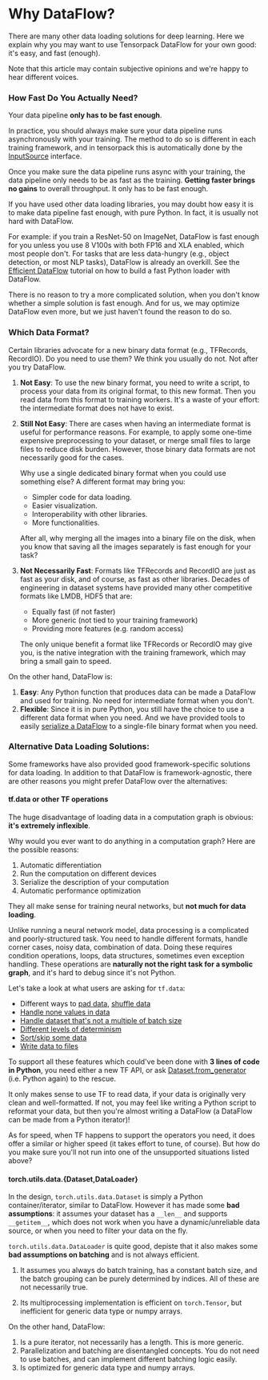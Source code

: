 
# Why DataFlow?

There are many other data loading solutions for deep learning.
Here we explain why you may want to use Tensorpack DataFlow for your own good:
it's easy, and fast (enough).

Note that this article may contain subjective opinions and we're happy to hear different voices.

### How Fast Do You Actually Need?

Your data pipeline **only has to be fast enough**.

In practice, you should always make sure your data pipeline runs
asynchronously with your training.
The method to do so is different in each training framework,
and in tensorpack this is automatically done by the [InputSource](/tutorial/extend/input-source.html)
interface.

Once you make sure the data pipeline runs async with your training,
the data pipeline only needs to be as fast as the training.
**Getting faster brings no gains** to overall throughput.
It only has to be fast enough.

If you have used other data loading libraries, you may doubt
how easy it is to make data pipeline fast enough, with pure Python.
In fact, it is usually not hard with DataFlow.

For example: if you train a ResNet-50 on ImageNet,
DataFlow is fast enough for you unless you use
8 V100s with both FP16 and XLA enabled, which most people don't.
For tasks that are less data-hungry (e.g., object detection, or most NLP tasks),
DataFlow is already an overkill.
See the [Efficient DataFlow](/tutorial/efficient-dataflow.html) tutorial on how
to build a fast Python loader with DataFlow.

There is no reason to try a more complicated solution,
when you don't know whether a simple solution is fast enough.
And for us, we may optimize DataFlow even more, but we just haven't found the reason to do so.

### Which Data Format?

Certain libraries advocate for a new binary data format (e.g., TFRecords, RecordIO).
Do you need to use them?
We think you usually do not. Not after you try DataFlow.

1. **Not Easy**: To use the new binary format,
	 you need to write a script, to process your data from its original format,
	 to this new format. Then you read data from this format to training workers.
	 It's a waste of your effort: the intermediate format does not have to exist.

1. **Still Not Easy**: There are cases when having an intermediate format is useful
	 for performance reasons.
	 For example, to apply some one-time expensive preprocessing to your dataset, or
	 merge small files to large files to reduce disk burden.
	 However, those binary data formats are not necessarily good for the cases.

	 Why use a single dedicated binary format when you could use something else?
	 A different format may bring you:
	 * Simpler code for data loading.
	 * Easier visualization.
	 * Interoperability with other libraries.
	 * More functionalities.

	 After all, why merging all the images into a binary file on the disk,
	 when you know that saving all the images separately is fast enough for your task?

1. **Not Necessarily Fast**:
	Formats like TFRecords and RecordIO are just as fast as your disk, and of course,
	as fast as other libraries.
	Decades of engineering in dataset systems have provided
	many other competitive formats like LMDB, HDF5 that are:
	* Equally fast (if not faster)
	* More generic (not tied to your training framework)
	* Providing more features (e.g. random access)
    
    The only unique benefit a format like TFRecords or RecordIO may give you,
    is the native integration with the training framework, which may bring a
    small gain to speed.
    
On the other hand, DataFlow is:

1. **Easy**: Any Python function that produces data can be made a DataFlow and
   used for training. No need for intermediate format when you don't.
1. **Flexible**: Since it is in pure Python, you still have the choice to use
   a different data format when you need.
   And we have provided tools to easily
   [serialize a DataFlow](../../modules/dataflow.html#tensorpack.dataflow.LMDBSerializer)
   to a single-file binary format when you need.
   

### Alternative Data Loading Solutions:

Some frameworks have also provided good framework-specific solutions for data loading.
In addition to that DataFlow is framework-agnostic, there are other reasons you
might prefer DataFlow over the alternatives:

#### tf.data or other TF operations

The huge disadvantage of loading data in a computation graph is obvious:
__it's extremely inflexible__.

Why would you ever want to do anything in a computation graph? Here are the possible reasons:

1. Automatic differentiation
2. Run the computation on different devices
3. Serialize the description of your computation
4. Automatic performance optimization

They all make sense for training neural networks, but **not much for data loading**.

Unlike running a neural network model, data processing is a complicated and poorly-structured task.
You need to handle different formats, handle corner cases, noisy data, combination of data.
Doing these requires condition operations, loops, data structures, sometimes even exception handling.
These operations are __naturally not the right task for a symbolic graph__,
and it's hard to debug since it's not Python.

Let's take a look at what users are asking for `tf.data`:
* Different ways to [pad data](https://github.com/tensorflow/tensorflow/issues/13969), [shuffle data](https://github.com/tensorflow/tensorflow/issues/14518)
* [Handle none values in data](https://github.com/tensorflow/tensorflow/issues/13865)
* [Handle dataset that's not a multiple of batch size](https://github.com/tensorflow/tensorflow/issues/13745)
* [Different levels of determinism](https://github.com/tensorflow/tensorflow/issues/13932)
* [Sort/skip some data](https://github.com/tensorflow/tensorflow/issues/14250)
* [Write data to files](https://github.com/tensorflow/tensorflow/issues/15014)

To support all these features which could've been done with __3 lines of code in Python__, you need either a new TF
API, or ask [Dataset.from_generator](https://www.tensorflow.org/versions/r1.4/api_docs/python/tf/contrib/data/Dataset#from_generator)
(i.e. Python again) to the rescue.

It only makes sense to use TF to read data, if your data is originally very clean and well-formatted.
If not, you may feel like writing a Python script to reformat your data, but then you're
almost writing a DataFlow (a DataFlow can be made from a Python iterator)!

As for speed, when TF happens to support the operators you need, 
it does offer a similar or higher speed (it takes effort to tune, of course).
But how do you make sure you'll not run into one of the unsupported situations listed above?

#### torch.utils.data.{Dataset,DataLoader}

In the design, `torch.utils.data.Dataset` is simply a Python container/iterator, similar to DataFlow.
However it has made some **bad assumptions**:
it assumes your dataset has a `__len__` and supports `__getitem__`,
which does not work when you have a dynamic/unreliable data source, 
or when you need to filter your data on the fly.

`torch.utils.data.DataLoader` is quite good, depiste that it also makes some
**bad assumptions on batching** and is not always efficient.

1. It assumes you always do batch training, has a constant batch size, and 
   the batch grouping can be purely determined by indices.
   All of these are not necessarily true.
   
2. Its multiprocessing implementation is efficient on `torch.Tensor`,
   but inefficient for generic data type or numpy arrays.
   
On the other hand, DataFlow:

1. Is a pure iterator, not necessarily has a length. This is more generic.
2. Parallelization and batching are disentangled concepts.
   You do not need to use batches, and can implement different batching logic easily.
3. Is optimized for generic data type and numpy arrays.
